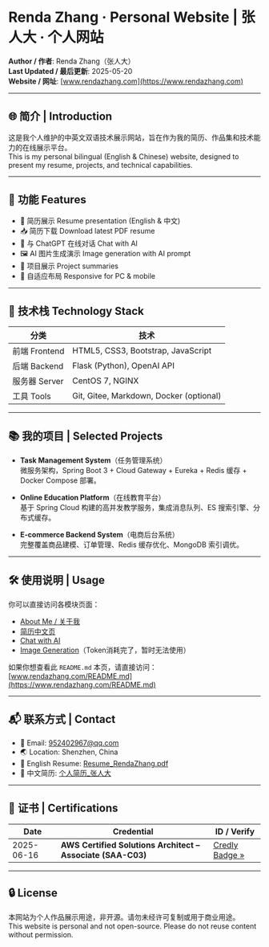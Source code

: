# Renda Zhang · Personal Website | 张人大 · 个人网站

**Author / 作者**: Renda Zhang（张人大）  
**Last Updated / 最后更新**: 2025-05-20  
**Website / 网址**: [www.rendazhang.com](https://www.rendazhang.com)

---

## 🌐 简介 | Introduction

这是我个人维护的中英文双语技术展示网站，旨在作为我的简历、作品集和技术能力的在线展示平台。  
This is my personal bilingual (English & Chinese) website, designed to present my resume, projects, and technical capabilities.

---

## 📌 功能 Features

- 📝 简历展示 Resume presentation (English & 中文)
- 📥 简历下载 Download latest PDF resume
- 💬 与 ChatGPT 在线对话 Chat with AI
- 🖼️ AI 图片生成演示 Image generation with AI prompt
- 📂 项目展示 Project summaries
- 📱 自适应布局 Responsive for PC & mobile

---

## 🧠 技术栈 Technology Stack

| 分类 | 技术 |
|------|------|
| 前端 Frontend | HTML5, CSS3, Bootstrap, JavaScript |
| 后端 Backend | Flask (Python), OpenAI API |
| 服务器 Server | CentOS 7, NGINX |
| 工具 Tools | Git, Gitee, Markdown, Docker (optional) |

---

## 📚 我的项目 | Selected Projects

- **Task Management System**（任务管理系统）  
  微服务架构，Spring Boot 3 + Cloud Gateway + Eureka + Redis 缓存 + Docker Compose 部署。

- **Online Education Platform**（在线教育平台）  
  基于 Spring Cloud 构建的高并发教学服务，集成消息队列、ES 搜索引擎、分布式缓存。

- **E-commerce Backend System**（电商后台系统）  
  完整覆盖商品建模、订单管理、Redis 缓存优化、MongoDB 索引调优。

---

## 🛠️ 使用说明 | Usage

你可以直接访问各模块页面：
- [About Me / 关于我](https://www.rendazhang.com/index_english.html)
- [简历中文页](https://www.rendazhang.com/index_chinese.html)
- [Chat with AI](https://www.rendazhang.com/chat.html)
- [Image Generation](https://www.rendazhang.com/image_generation.html)（Token消耗完了，暂时无法使用）

如果你想查看此 `README.md` 本页，请直接访问：  
[www.rendazhang.com/README.md](https://www.rendazhang.com/README.md)

---

## 📬 联系方式 | Contact

- 📧 Email: [952402967@qq.com](mailto:952402967@qq.com)
- 🌏 Location: Shenzhen, China
- 📄 English Resume: [Resume_RendaZhang.pdf](https://www.rendazhang.com/images/Resume_RendaZhang.pdf)
- 📄 中文简历: [个人简历_张人大](https://www.rendazhang.com/images/个人简历_张人大.pdf)

---

## 🏅 证书 | Certifications

| Date | Credential | ID / Verify |
|------|------------|-------------|
| 2025-06-16 | **AWS Certified Solutions Architect – Associate (SAA-C03)** | [Credly Badge »](https://www.credly.com/badges/8a7e15fc-374b-4335-a86e-e30e5255836d/public_url)

---

## 🔒 License

本网站为个人作品展示用途，非开源。请勿未经许可复制或用于商业用途。  
This website is personal and not open-source. Please do not reuse content without permission.
